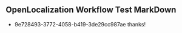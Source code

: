 ## OpenLocalization Workflow Test MarkDown
* 9e728493-3772-4058-b419-3de29cc987ae 
thanks!<!--HONumber=Mar16_HO2-->
